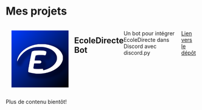 <h1>Mes projets</h1>

<div id="ecoledirecte_bot" style="display: flex">
    <img src="res/bot_icon.png" style="margin: 15px; width: 150px; height: 150px" alt="EcoleDirecte Bot Logo" />
    <h2>EcoleDirecte Bot</h2>
    <br />
    <br />
    <p>Un bot pour intégrer EcoleDirecte dans Discord avec discord.py</p>
    <br />
    <br />
    <p><a href="https://github.com/MrBeam89/ecoledirecte-bot">Lien vers le dépôt</a></p>
</div>

<div id="a_venir">
    <p>Plus de contenu bientôt!</p>
</div>